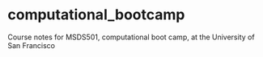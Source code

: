 # computational_bootcamp
Course notes for MSDS501, computational boot camp, at the University of San Francisco
